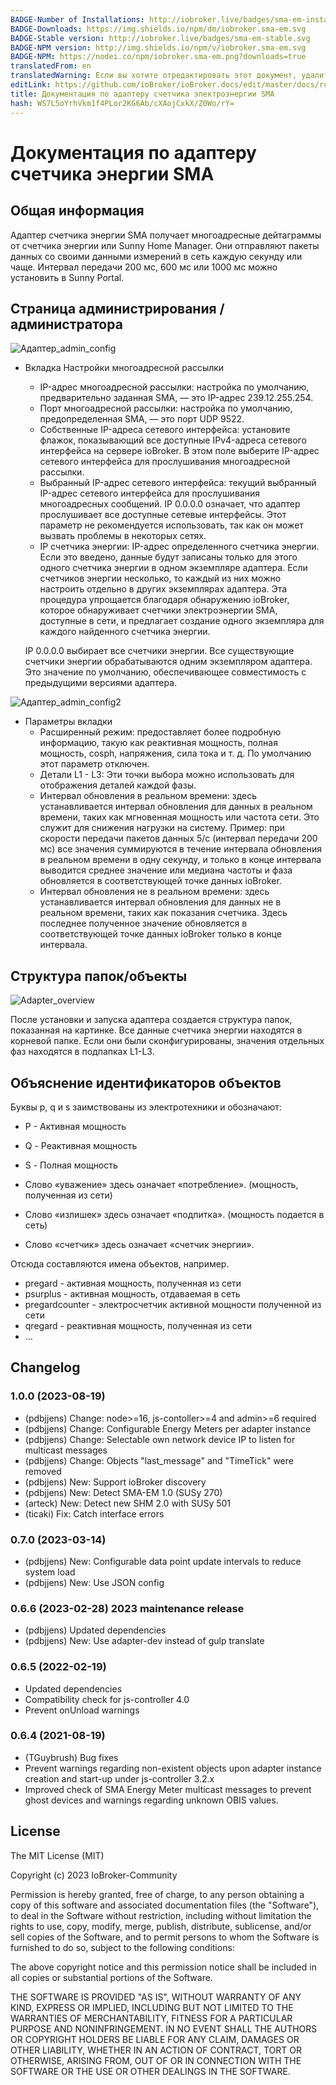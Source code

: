 ```yaml
---
BADGE-Number of Installations: http://iobroker.live/badges/sma-em-installed.svg
BADGE-Downloads: https://img.shields.io/npm/dm/iobroker.sma-em.svg
BADGE-Stable version: http://iobroker.live/badges/sma-em-stable.svg
BADGE-NPM version: http://img.shields.io/npm/v/iobroker.sma-em.svg
BADGE-NPM: https://nodei.co/npm/iobroker.sma-em.png?downloads=true
translatedFrom: en
translatedWarning: Если вы хотите отредактировать этот документ, удалите поле «translatedFrom», в противном случае этот документ будет снова автоматически переведен
editLink: https://github.com/ioBroker/ioBroker.docs/edit/master/docs/ru/adapterref/iobroker.sma-em/README.md
title: Документация по адаптеру счетчика электроэнергии SMA
hash: WS7L5oYrhVkm1f4PLor2KG6Ab/cXAojCxkX/Z0Wo/rY=
---
```

# Документация по адаптеру счетчика энергии SMA
## Общая информация
Адаптер счетчика энергии SMA получает многоадресные дейтаграммы от счетчика энергии или Sunny Home Manager. Они отправляют пакеты данных со своими данными измерений в сеть каждую секунду или чаще. Интервал передачи 200 мс, 600 мс или 1000 мс можно установить в Sunny Portal.

## Страница администрирования / администратора
![Адаптер_admin_config](../../../en/adapterref/iobroker.sma-em/img/adminpage1-en.png)

- Вкладка Настройки многоадресной рассылки
  - IP-адрес многоадресной рассылки: настройка по умолчанию, предварительно заданная SMA, — это IP-адрес 239.12.255.254.
  - Порт многоадресной рассылки: настройка по умолчанию, предопределенная SMA, — это порт UDP 9522.
  - Собственные IP-адреса сетевого интерфейса: установите флажок, показывающий все доступные IPv4-адреса сетевого интерфейса на сервере ioBroker. В этом поле выберите IP-адрес сетевого интерфейса для прослушивания многоадресной рассылки.
  - Выбранный IP-адрес сетевого интерфейса: текущий выбранный IP-адрес сетевого интерфейса для прослушивания многоадресных сообщений. IP 0.0.0.0 означает, что адаптер прослушивает все доступные сетевые интерфейсы. Этот параметр не рекомендуется использовать, так как он может вызвать проблемы в некоторых сетях.
  - IP счетчика энергии: IP-адрес определенного счетчика энергии. Если это введено, данные будут записаны только для этого одного счетчика энергии в одном экземпляре адаптера. Если счетчиков энергии несколько, то каждый из них можно настроить отдельно в других экземплярах адаптера. Эта процедура упрощается благодаря обнаружению ioBroker, которое обнаруживает счетчики электроэнергии SMA, доступные в сети, и предлагает создание одного экземпляра для каждого найденного счетчика энергии.

  IP 0.0.0.0 выбирает все счетчики энергии. Все существующие счетчики энергии обрабатываются одним экземпляром адаптера. Это значение по умолчанию, обеспечивающее совместимость с предыдущими версиями адаптера.

![Адаптер_admin_config2](../../../en/adapterref/iobroker.sma-em/img/adminpage2-en.png)

- Параметры вкладки
  - Расширенный режим: предоставляет более подробную информацию, такую как реактивная мощность, полная мощность, cosph, напряжения, сила тока и т. д. По умолчанию этот параметр отключен.
  - Детали L1 - L3: Эти точки выбора можно использовать для отображения деталей каждой фазы.
  - Интервал обновления в реальном времени: здесь устанавливается интервал обновления для данных в реальном времени, таких как мгновенная мощность или частота сети. Это служит для снижения нагрузки на систему. Пример: при скорости передачи пакетов данных 5/с (интервал передачи 200 мс) все значения суммируются в течение интервала обновления в реальном времени в одну секунду, и только в конце интервала выводится среднее значение или медиана частоты и фаза обновляется в соответствующей точке данных ioBroker.
  - Интервал обновления не в реальном времени: здесь устанавливается интервал обновления для данных не в реальном времени, таких как показания счетчика. Здесь последнее полученное значение обновляется в соответствующей точке данных ioBroker только в конце интервала.

## Структура папок/объекты
![Adapter_overview](../../../en/adapterref/iobroker.sma-em/img/overview-en.png)

После установки и запуска адаптера создается структура папок, показанная на картинке. Все данные счетчика энергии находятся в корневой папке. Если они были сконфигурированы, значения отдельных фаз находятся в подпапках L1-L3.

## Объяснение идентификаторов объектов
Буквы p, q и s заимствованы из электротехники и обозначают:

- Р - Активная мощность
- Q - Реактивная мощность
- S - Полная мощность

- Слово «уважение» здесь означает «потребление». (мощность, полученная из сети)
- Слово «излишек» здесь означает «подпитка». (мощность подается в сеть)
- Слово «счетчик» здесь означает «счетчик энергии».

Отсюда составляются имена объектов, например.

- pregard - активная мощность, полученная из сети
- psurplus - активная мощность, отдаваемая в сеть
- pregardcounter - электросчетчик активной мощности полученной из сети
- qregard - реактивная мощность, полученная из сети
- ...

## Changelog
### 1.0.0 (2023-08-19)

- (pdbjjens) Change: node>=16, js-contoller>=4 and admin>=6 required
- (pdbjjens) Change: Configurable Energy Meters per adapter instance
- (pdbjjens) Change: Selectable own network device IP to listen for multicast messages
- (pdbjjens) Change: Objects "last_message" and "TimeTick" were removed
- (pdbjjens) New: Support ioBroker discovery
- (pdbjjens) New: Detect SMA-EM 1.0 (SUSy 270)
- (arteck) New: Detect new SHM 2.0 with SUSy 501
- (ticaki) Fix: Catch interface errors

### 0.7.0 (2023-03-14)

- (pdbjjens) New: Configurable data point update intervals to reduce system load
- (pdbjjens) New: Use JSON config

### 0.6.6 (2023-02-28)  2023 maintenance release

- (pdbjjens) Updated dependencies
- (pdbjjens) New: Use adapter-dev instead of gulp translate

### 0.6.5 (2022-02-19)

- Updated dependencies
- Compatibility check for js-controller 4.0
- Prevent onUnload warnings

### 0.6.4 (2021-08-19)

- (TGuybrush) Bug fixes
- Prevent warnings regarding non-existent objects upon adapter instance creation and start-up under js-controller 3.2.x
- Improved check of SMA Energy Meter multicast messages to prevent ghost devices and warnings regarding unknown OBIS values.

## License

The MIT License (MIT)

Copyright (c) 2023 IoBroker-Community

Permission is hereby granted, free of charge, to any person obtaining a copy
of this software and associated documentation files (the "Software"), to deal
in the Software without restriction, including without limitation the rights
to use, copy, modify, merge, publish, distribute, sublicense, and/or sell
copies of the Software, and to permit persons to whom the Software is
furnished to do so, subject to the following conditions:

The above copyright notice and this permission notice shall be included in
all copies or substantial portions of the Software.

THE SOFTWARE IS PROVIDED "AS IS", WITHOUT WARRANTY OF ANY KIND, EXPRESS OR
IMPLIED, INCLUDING BUT NOT LIMITED TO THE WARRANTIES OF MERCHANTABILITY,
FITNESS FOR A PARTICULAR PURPOSE AND NONINFRINGEMENT. IN NO EVENT SHALL THE
AUTHORS OR COPYRIGHT HOLDERS BE LIABLE FOR ANY CLAIM, DAMAGES OR OTHER
LIABILITY, WHETHER IN AN ACTION OF CONTRACT, TORT OR OTHERWISE, ARISING FROM,
OUT OF OR IN CONNECTION WITH THE SOFTWARE OR THE USE OR OTHER DEALINGS IN
THE SOFTWARE.
